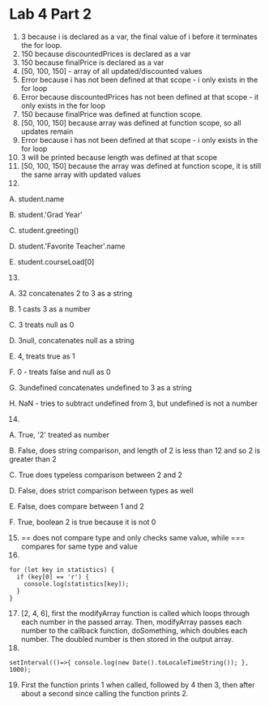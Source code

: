 # Lab 4 Part 2

1. 3 because i is declared as a var, the final value of i before it terminates the for loop.
2. 150 because discountedPrices is declared as a var
3. 150 because finalPrice is declared as a var
4. [50, 100, 150] - array of all updated/discounted values  
5. Error because i has not been defined at that scope - i only exists in the for loop
6. Error because discountedPrices has not been defined at that scope - it only exists in the for loop
7. 150 because finalPrice was defined at function scope.
8. [50, 100, 150] because array was defined at function scope, so all updates remain
9. Error because i has not been defined at that scope - i only exists in the for loop
10. 3 will be printed because length was defined at that scope
11. [50, 100, 150]  because the array was defined at function scope, it is still the same array with updated values
12.
  A. student.name

  B. student.'Grad Year'

  C. student.greeting()

  D. student.'Favorite Teacher'.name

  E. student.courseLoad[0]

13.
  A. 32 concatenates 2 to 3 as a string

  B. 1 casts 3 as a number

  C. 3 treats null as 0

  D. 3null, concatenates null as a string

  E. 4, treats true as 1

  F. 0 - treats false and null as 0

  G. 3undefined concatenates undefined to 3 as a string

  H. NaN - tries to subtract undefined from 3, but undefined is not a number

14.
  A. True, '2' treated as number

  B. False, does string comparison, and length of 2 is less than 12 and 
  so 2 is greater than 2

  C. True does typeless comparison between 2 and 2

  D. False, does strict comparison between types as well

  E. False, does compare between 1 and 2

  F. True, boolean 2 is true because it is not 0

15. == does not compare type and only checks same value, while === compares for same type and value
16. 
```
for (let key in statistics) {
  if (key[0] == 'r') {
    console.log(statistics[key]);
  }
}
```
17. [2, 4, 6], first the modifyArray function is called which loops through each number in the passed array. Then, modifyArray passes each number to the callback function, doSomething, which doubles each number. The doubled number is then stored in the output array.
18.
```
setInterval(()=>{ console.log(new Date().toLocaleTimeString()); }, 1000);
```

19. First the function prints 1 when called, followed by 4 then 3, then after about a second since calling the function prints 2.
